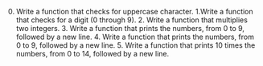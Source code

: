 0. Write a function that checks for uppercase character. 1.Write a function that checks for a digit (0 through 9). 2. Write a function that multiplies two integers. 3. Write a function that prints the numbers, from 0 to 9, followed by a new line. 4. Write a function that prints the numbers, from 0 to 9, followed by a new line. 5. Write a function that prints 10 times the numbers, from 0 to 14, followed by a new line.
